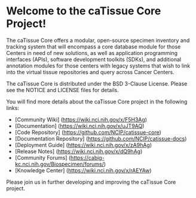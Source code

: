 Welcome to the caTissue Core Project!
=====================================

The caTissue Core offers a modular, open-source specimen inventory and tracking system that will encompass a 
core database module for those Centers in need of new solutions, as well as application programming interfaces (APIs), 
software development toolkits (SDKs), and additional annotation modules for those centers with legacy systems that 
wish to link into the virtual tissue repositories and query across Cancer Centers. 

The caTissue Core is distributed under the BSD 3-Clause License.
Please see the NOTICE and LICENSE files for details.

You will find more details about the caTissue Core project in the following links:
 * [Community Wiki] (https://wiki.nci.nih.gov/x/F5H3Ag)
 * [Documentation] (https://wiki.nci.nih.gov/x/uJT9AQ)
 * [Code Repository] (https://github.com/NCIP/catissue-core)
 * [Documentation Repository] (https://github.com/NCIP/catissue-docs)
 * [Deployment Guide] (https://wiki.nci.nih.gov/x/zA9hAg)
 * [Release Notes] (https://wiki.nci.nih.gov/x/dQ9hAg)
 * [Community Forums] (https://cabig-kc.nci.nih.gov/Biospecimen/forums/)
 * [Knowledge Center] (https://wiki.nci.nih.gov/x/rAEYAw)

Please join us in further developing and improving the caTissue Core project.

